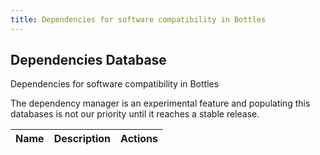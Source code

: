 ```yaml
---
title: Dependencies for software compatibility in Bottles
---
```


<section class="heading">
	<div class="container large">
		<h1>Dependencies Database</h1>
		<p>Dependencies for software compatibility in Bottles</p>
		<div class="warning">
			<p>The dependency manager is an experimental feature and populating this
				databases is not our priority until it reaches a stable release.</p>
		</div>
	</div>
</section>

<section class="page">
	<div class="container large">
		<table>
			<thead>
				<tr>
					<th>Name</th>
					<th>Description</th>
					<th>Actions</th>
				</tr>
			</thead>
			<tbody id="dependencies">
			</tbody>
		</table>
	</div>
</section>

<script>
	var table = document.getElementById("dependencies");
	document.addEventListener("DOMContentLoaded", function () {
		fetch('https://raw.githubusercontent.com/bottlesdevs/dependencies/main/index.json')
			.then(res => res.json())
			.then((data) => {
				console.info("Dependencies database index found.");
				for (var item in data) {
					dependency = data[item];

					var row = table.insertRow(0);
					var name = row.insertCell(0);
					var description = row.insertCell(1);
					var actions = row.insertCell(2);

					name.innerHTML = `<b>${item}</b>`;
					description.innerHTML = dependency["Description"];
					actions.innerHTML = `\
						<a href='https://github.com/bottlesdevs/dependencies/blob/main/${item}.json'>Details</a> | \
						<a href='https://github.com/bottlesdevs/dependencies/issues/new/choose'>Report problem</a>`;
				}
			})
			.catch(err => {
				console.error("Failed to fetch Dependencies database index!");
				throw err
			});
	});
</script>